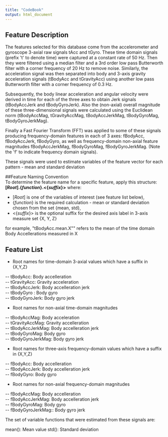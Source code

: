 ```yaml
---
title: "CodeBook"
output: html_document
---
```


## Feature Description

The features selected for this database come from the accelerometer and gyroscope 3-axial raw signals tAcc and tGyro. These time domain signals (prefix 't' to denote time) were captured at a constant rate of 50 Hz. Then they were filtered using a median filter and a 3rd order low pass Butterworth filter with a corner frequency of 20 Hz to remove noise. Similarly, the acceleration signal was then separated into body and 3-axis gravity acceleration signals (tBodyAcc and tGravityAcc) using another low pass Butterworth filter with a corner frequency of 0.3 Hz. 

Subsequently, the body linear acceleration and angular velocity were derived in time for each of the three axes to obtain Jerk signals (tBodyAccJerk and tBodyGyroJerk). Also the (non-axial) overall magnitude of these three-dimensional signals were calculated using the Euclidean norm (tBodyAccMag, tGravityAccMag, tBodyAccJerkMag, tBodyGyroMag, tBodyGyroJerkMag). 

Finally a Fast Fourier Transform (FFT) was applied to some of these signals producing frequency-domain features in each of 3 axes: fBodyAcc, fBodyAccJerk, fBodyGyro, as well as frequency-domain non-axial feature magnitudes fBodyAccJerkMag, fBodyGyroMag, fBodyGyroJerkMag. (Note the 'f' to indicate frequency domain signals). 

These signals were used to estimate variables of the feature vector for each pattern - mean and standard deviation

##Feature Naming Convention  
To determine the feature name for a specific feature, apply this structure:  
**[*Root*].{*function*}.<{*suffix*}>**
where:    
 - [*Root*] is one of the variables of interest (see feature list below),   
 - {*function*} is the required calculation - mean or standard deviation chosen from the set {mean, std},  
 - <{*suffix*}> is the optional suffix for the desired axis label in 3-axis measure set  {X, Y, Z}  

for example, "tBodyAcc.mean.X"" refers to the mean of the time domain Body Accellerations measured in X 


## Feature List
- Root names for time-domain 3-axial values which have a suffix in {X,Y,Z}

 -- tBodyAcc:  Body accelleration  
 -- tGravityAcc:  Gravity acceleration  
 -- tBodyAccJerk:  Body accelleration jerk  
 -- tBodyGyro :  Body gyro  
 -- tBodyGyroJerk:  Body gyro jerk  

- Root names for non-axial time-domain magnitudes

 -- tBodyAccMag:  Body acceleration  
 -- tGravityAccMag:  Gravity accelleration  
 -- tBodyAccJerkMag:  Body accelleration jerk  
 -- tBodyGyroMag:  Body gyro   
 -- tBodyGyroJerkMag:  Body gyro jerk    

- Root names for three-axis frequency-domain values which have a suffix in {X,Y,Z}  

 -- fBodyAcc: Body accelleration  
 -- fBodyAccJerk:  Body accelleration jerk  
 -- fBodyGyro:  Body gyro  

- Root names for non-axial frequency-domain magnitudes

 -- fBodyAccMag: Body accelleration   
 -- fBodyAccJerkMag:  Body accelleration jerk    
 -- fBodyGyroMag:  Body gyro    
 -- fBodyGyroJerkMag::  Body gyro jerk    

The set of variable functions that were estimated from these signals are: 

mean(): Mean value
std(): Standard deviation







